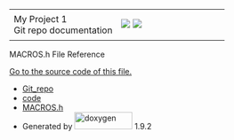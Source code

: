 <div id="top">
<div id="titlearea">
<table data-cellspacing="0" data-cellpadding="0">
<colgroup>
<col style="width: 50%" />
<col style="width: 50%" />
</colgroup>
<tbody>
<tr class="odd" style="height: 56px;">
<td id="projectalign" style="padding-left: 0.5em"><div id="projectname">
My Project<span id="projectnumber"> 1</span>
</div>
<div id="projectbrief">
Git repo documentation
</div></td>
<td><div id="MSearchBox" class="MSearchBoxInactive">
<span class="left"> <img src="search/mag_sel.svg" id="MSearchSelect" onmouseover="return searchBox.OnSearchSelectShow()" onmouseout="return searchBox.OnSearchSelectHide()" /> </span><span class="right"> <a href="javascript:searchBox.CloseResultsWindow()" id="MSearchClose"><img src="search/close.svg" id="MSearchCloseImg" data-border="0" /></a> </span>
</div></td>
</tr>
</tbody>
</table>
</div>
</div>
<div id="side-nav" class="ui-resizable side-nav-resizable">
<div id="nav-tree">
<div id="nav-tree-contents">
<div id="nav-sync" class="sync">

</div>
</div>
</div>
<div id="splitbar" class="ui-resizable-handle" style="-moz-user-select:none;">

</div>
</div>
<div id="doc-content">
<div id="MSearchSelectWindow" onmouseover="return searchBox.OnSearchSelectShow()" onmouseout="return searchBox.OnSearchSelectHide()" onkeydown="return searchBox.OnSearchSelectKey(event)">

</div>
<div id="MSearchResultsWindow">

</div>
<div class="header">
<div class="headertitle">
<div class="title">
MACROS.h File Reference
</div>
</div>
</div>
<div class="contents">
<p><a href="_m_a_c_r_o_s_8h_source.html">Go to the source code of this file.</a></p>
</div>
</div>
<div id="nav-path" class="navpath">
<ul>
<li><a href="dir_d865ef5788fa04a5f3f6200fa664f394.html" class="el">Git_repo</a></li>
<li><a href="dir_3ef18741690b024f5030e070e0dc1b1a.html" class="el">code</a></li>
<li><a href="_m_a_c_r_o_s_8h.html" class="el">MACROS.h</a></li>
<li>Generated by <a href="https://www.doxygen.org/index.html"><img src="doxygen.svg" class="footer" width="104" height="31" alt="doxygen" /></a> 1.9.2</li>
</ul>
</div>
